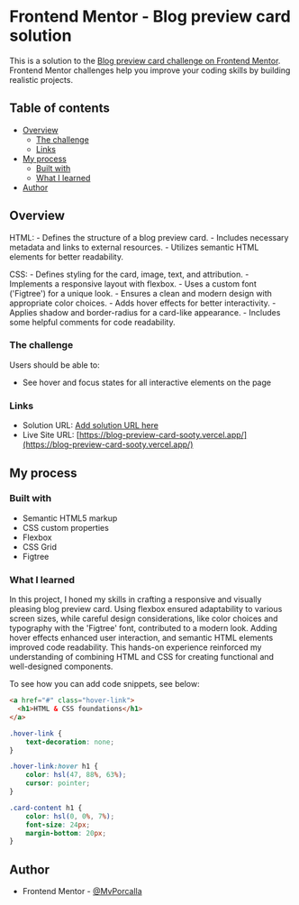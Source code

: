 # Frontend Mentor - Blog preview card solution

This is a solution to the [Blog preview card challenge on Frontend Mentor](https://www.frontendmentor.io/challenges/blog-preview-card-ckPaj01IcS). Frontend Mentor challenges help you improve your coding skills by building realistic projects. 

## Table of contents

- [Overview](#overview)
  - [The challenge](#the-challenge)
  - [Links](#links)
- [My process](#my-process)
  - [Built with](#built-with)
  - [What I learned](#what-i-learned)
- [Author](#author)

## Overview

  HTML:
    - Defines the structure of a blog preview card.
    - Includes necessary metadata and links to external resources.
    - Utilizes semantic HTML elements for better readability.

  CSS:
    - Defines styling for the card, image, text, and attribution.
    - Implements a responsive layout with flexbox.
    - Uses a custom font ('Figtree') for a unique look.
    - Ensures a clean and modern design with appropriate color choices.
    - Adds hover effects for better interactivity.
    - Applies shadow and border-radius for a card-like appearance.
    - Includes some helpful comments for code readability.

### The challenge

Users should be able to:

- See hover and focus states for all interactive elements on the page


### Links

- Solution URL: [Add solution URL here](https://your-solution-url.com)
- Live Site URL: [https://blog-preview-card-sooty.vercel.app/](https://blog-preview-card-sooty.vercel.app/)

## My process

### Built with
- Semantic HTML5 markup
- CSS custom properties
- Flexbox
- CSS Grid
- Figtree


### What I learned

In this project, I honed my skills in crafting a responsive and visually pleasing blog preview card. Using flexbox ensured adaptability to various screen sizes, while careful design considerations, like color choices and typography with the 'Figtree' font, contributed to a modern look. Adding hover effects enhanced user interaction, and semantic HTML elements improved code readability. This hands-on experience reinforced my understanding of combining HTML and CSS for creating functional and well-designed components.

To see how you can add code snippets, see below:

```html
<a href="#" class="hover-link">
  <h1>HTML & CSS foundations</h1>
</a>
```
```css
.hover-link {
    text-decoration: none;
}

.hover-link:hover h1 {
    color: hsl(47, 88%, 63%);
    cursor: pointer;
}

.card-content h1 {
    color: hsl(0, 0%, 7%);
    font-size: 24px;
    margin-bottom: 20px;
}
```


## Author
- Frontend Mentor - [@MvPorcalla](https://www.frontendmentor.io/profile/MvPorcalla)

